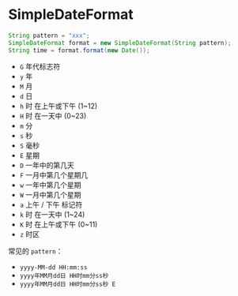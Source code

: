 # SimpleDateFormat



```java
String pattern = "xxx";
SimpleDateFormat format = new SimpleDateFormat(String pattern);
String time = format.format(new Date());
```





- `G` 年代标志符
- `y` 年
- `M` 月
- `d` 日
- `h` 时 在上午或下午 (1~12)
- `H` 时 在一天中 (0~23)
- `m` 分
- `s` 秒
- `S` 毫秒
- `E` 星期
- `D` 一年中的第几天
- `F` 一月中第几个星期几
- `w` 一年中第几个星期
- `W` 一月中第几个星期
- `a` 上午 / 下午 标记符 
- `k` 时 在一天中 (1~24)
- `K` 时 在上午或下午 (0~11)
- `z` 时区



常见的 `pattern`：

- `yyyy-MM-dd HH:mm:ss`
- `yyyy年MM月dd日 HH时mm分ss秒`
- `yyyy年MM月dd日 HH时mm分ss秒 E `



